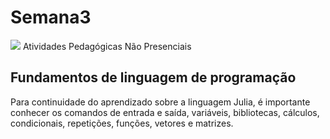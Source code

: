 # Semana3
![](https://github.com/ifes-guarapari-cnum-enel-2020/Semana3/workflows/Julia%20CI/badge.svg)
Atividades Pedagógicas Não Presenciais

## Fundamentos de linguagem de programação
Para continuidade do aprendizado sobre a linguagem Julia, é importante conhecer os comandos de entrada e saída, variáveis, bibliotecas, cálculos, condicionais, repetições, funções, vetores e matrizes.
